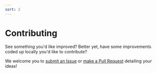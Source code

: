 ```yaml
---
sort: 2
---
```


# Contributing

See something you'd like improved? Better yet, have some improvements coded up locally you'd like to contribute?

We welcome you to [submit an Issue](https://github.com/dane-tool/dane/issues/new) or [make a Pull Request](https://github.com/dane-tool/dane/pulls) detailing your ideas!
